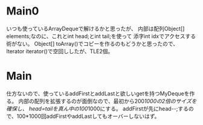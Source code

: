 # Main0
いつも使っているArrayDeque<Integer>で解けるかと思ったが、
内部は配列Object[] elements;なのに、これとint head;とint tail;を使って
添字int idxでアクセスする術がない。
Object[] toArray()でコピーを作るのもどうかと思ったので、
Iterator<E> iterator()で空回ししたが、TLE2個。

# Main
仕方ないので、使っているaddFirstとaddLastと欲しいgetを持つMyDequeを作る。
内部の配列を拡張するのが面倒なので、最初から200*1000の2倍のサイズを確保し、
head=tailを真ん中の100*1000にする。
addFirstが先にhead--;するので、100*1000回addFirstやaddLastしてもオーバーしないはず。
